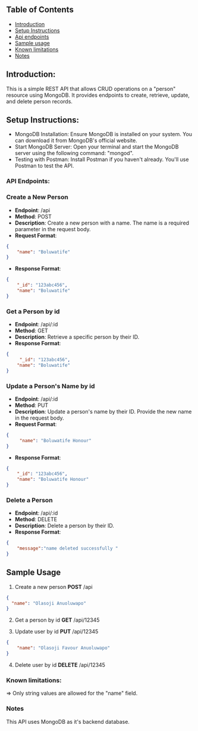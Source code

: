 ## Table of Contents
- [Introduction](Introduction)
- [Setup Instructions](#Setup-Instruction)
- [Api endpoints](#Api-endpoints)
- [Sample usage](#Sample-usage)
- [Known limitations](#Known-limitations)
- [Notes](Notes)
## Introduction:
This is a simple REST API that allows CRUD operations on a "person" resource using MongoDB. It provides endpoints to create, retrieve, update, and delete person records.
## Setup Instructions:
- MongoDB Installation: Ensure MongoDB is installed on your system. You can download it from MongoDB's official website.
- Start MongoDB Server: Open your terminal and start the MongoDB server using the following command: "mongod".
- Testing with Postman: Install Postman if you haven't already. You'll use Postman to test the API.
### API Endpoints:
 ### Create a New Person
- **Endpoint**: /api
- **Method**: POST
- **Description**: Create a new person with a name. The name is a required parameter in the request body.
- **Request Format**:
``` json
{
    "name": "Boluwatife"
}
```
- **Response Format**: 
``` json
{
    "_id": "123abc456",
    "name": "Boluwatife"
}
```
### Get a Person by id
- **Endpoint**: /api/:id
- **Method**: GET
- **Description**: Retrieve a specific person by their ID.
- **Response Format**:
``` json
{
     "_id": "123abc456",
    "name": "Boluwatife"
}
```
### Update a Person's Name by id
- **Endpoint**: /api/:id
- **Method**: PUT
- **Description**: Update a person's name by their ID. Provide the new name in the request body.
- **Request Format**: 
``` json
{
     "name": "Boluwatife Honour"
}
```
- **Response Format**: 
``` json
{
    "_id": "123abc456",
    "name": "Boluwatife Honour"
}
```
### Delete a Person
- **Endpoint**: /api/:id
- **Method**: DELETE
- **Description**: Delete a person by their ID.
- **Response Format**: 
``` json
{
    "message":"name deleted successfully "
}
```
## Sample Usage
1. Create a new person
**POST** /api
``` json
{
  "name": "Olasoji Anuoluwapo"
}
```
2. Get a person by id
**GET** /api/12345

3. Update user by id
**PUT** /api/12345 
``` json
{
    "name": "Olasoji Favour Anuoluwapo"
}
```
4. Delete user by id
**DELETE** /api/12345

### Known limitations: 
=> Only string values are allowed for the "name" field.
### Notes
This API uses MongoDB as it's backend database.